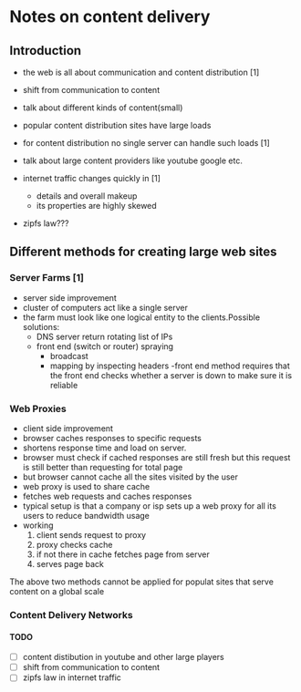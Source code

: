# Notes on content delivery

## Introduction

- the web is all about communication and content distribution [1]
- shift from communication to content
- talk about different kinds of content(small)
- popular content distribution sites have large loads
- for content distribution no single server can handle such loads [1]
- talk about large content providers like youtube google etc.

- internet traffic changes quickly in [1]
  - details and overall makeup
  - its properties are highly skewed
- zipfs law???

## Different methods for creating large web sites

### Server Farms [1]
- server side improvement
- cluster of computers act like a single server
- the farm must look like one logical entity to the clients.Possible solutions:
  - DNS server return rotating list of IPs
  - front end (switch or router) spraying
    - broadcast
    - mapping by inspecting headers
  -front end method requires that the front end checks whether a server is down to make sure it is reliable

### Web Proxies
- client side improvement
- browser caches responses to specific requests
- shortens response time and load on server.
- browser must check if cached responses are still fresh but this request is still better than requesting for total page
- but browser cannot cache all the sites visited by the user
- web proxy is used to share cache
- fetches web requests and caches responses
- typical setup is that a company or isp sets up a web proxy for all its users to reduce bandwidth usage
- working
  1. client sends request to proxy
  2. proxy checks cache
  3. if not there in cache fetches page from server
  4. serves page back

The above two methods cannot be applied for populat sites that serve content on a global scale

### Content Delivery Networks







#### TODO
- [ ] content distibution in youtube and other large players
- [ ] shift from communication to content
- [ ] zipfs law in internet traffic
